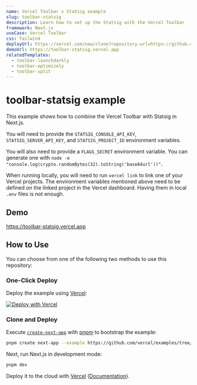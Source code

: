 ```yaml
---
name: Vercel Toolbar x Statsig example
slug: toolbar-statsig
description: Learn how to set up the Statsig with the Vercel Toolbar
framework: Next.js
useCase: Vercel Toolbar
css: Tailwind
deployUrl: https://vercel.com/new/clone?repository-url=https://github.com/vercel/examples/tree/main/toolbar/toolbar-statsig&project-name=toolbar-statsig&repository-name=toolbar-statsig&env=STATSIG_CONSOLE_API_KEY&env=STATSIG_SERVER_API_KEY&env=STATSIG_PROJECT_ID&env=FLAGS_SECRET
demoUrl: https://toolbar-statsig.vercel.app
relatedTemplates:
  - toolbar-launchdarkly
  - toolbar-optimizely
  - toolbar-split
---
```


# toolbar-statsig example

This example shows how to combine the Vercel Toolbar with Statsig in Next.js.

You will need to provide the `STATSIG_CONSOLE_API_KEY`, `STATSIG_SERVER_API_KEY`, and `STATSIG_PROJECT_ID` environment variables.

You will also need to provide a `FLAGS_SECRET` environment variable. You can generate one with `node -e "console.log(crypto.randomBytes(32).toString('base64url'))"`.

When running locally, you will need to run `vercel link` to link one of your Vercel projects. The environment variables mentioned above need to be defined on the linked project in the Vercel dashboard. Having them in local `.env` files is not enough.

## Demo

https://toolbar-statsig.vercel.app

## How to Use

You can choose from one of the following two methods to use this repository:

### One-Click Deploy

Deploy the example using [Vercel](https://vercel.com?utm_source=github&utm_medium=readme&utm_campaign=vercel-examples):

[![Deploy with Vercel](https://vercel.com/button)](https://vercel.com/new/clone?repository-url=https://github.com/vercel/examples/tree/main/toolbar/toolbar-statsig&project-name=toolbar-statsig&repository-name=toolbar-statsig&env=STATSIG_CONSOLE_API_KEY&env=STATSIG_SERVER_API_KEY&env=STATSIG_PROJECT_ID&env=FLAGS_SECRET)

### Clone and Deploy

Execute [`create-next-app`](https://github.com/vercel/next.js/tree/canary/packages/create-next-app) with [pnpm](https://pnpm.io/installation) to bootstrap the example:

```bash
pnpm create next-app --example https://github.com/vercel/examples/tree/main/toolbar/toolbar-statsig
```

Next, run Next.js in development mode:

```bash
pnpm dev
```

Deploy it to the cloud with [Vercel](https://vercel.com/new?utm_source=github&utm_medium=readme&utm_campaign=toolbar-statsig) ([Documentation](https://nextjs.org/docs/deployment)).

